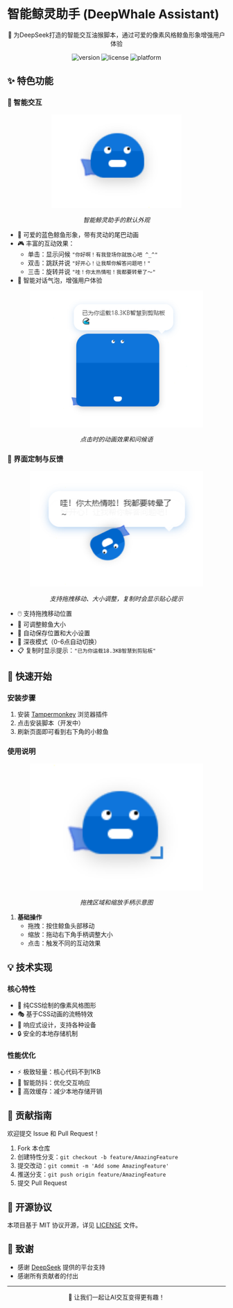 # 智能鲸灵助手 (DeepWhale Assistant)

<div align="center">
    <p>🐋 为DeepSeek打造的智能交互油猴脚本，通过可爱的像素风格鲸鱼形象增强用户体验</p>
    <p>
        <img src="https://img.shields.io/badge/version-0.1-blue.svg" alt="version"/>
        <img src="https://img.shields.io/badge/license-MIT-green.svg" alt="license"/>
        <img src="https://img.shields.io/badge/platform-DeepSeek-purple.svg" alt="platform"/>
    </p>
</div>

## ✨ 特色功能

### 🎯 智能交互
<div align="center">
    <img src="./assets/appearance.png" alt="基本外观" width="300"/>
    <p><i>智能鲸灵助手的默认外观</i></p>
</div>

- 🐋 可爱的蓝色鲸鱼形象，带有灵动的尾巴动画
- 🎮 丰富的互动效果：
  - 单击：显示问候 `"你好啊！有我登场你就放心吧 ^_^"`
  - 双击：跳跃并说 `"好开心！让我帮你解答问题吧！"`
  - 三击：旋转并说 `"哇！你太热情啦！我都要转晕了～"`
- 💬 智能对话气泡，增强用户体验

<div align="center">
    <img src="./assets/features2.png" alt="交互效果" width="400"/>
    <p><i>点击时的动画效果和问候语</i></p>
</div>

### 🎨 界面定制与反馈
<div align="center">
    <img src="./assets/features.png" alt="功能展示" width="400"/>
    <p><i>支持拖拽移动、大小调整，复制时会显示贴心提示</i></p>
</div>

- 🖱️ 支持拖拽移动位置
- 📏 可调整鲸鱼大小
- 💾 自动保存位置和大小设置
- 🌙 深夜模式（0-6点自动切换）
- 📋 复制时显示提示：`"已为你运载18.3KB智慧到剪贴板"`

## 🚀 快速开始

### 安装步骤
1. 安装 [Tampermonkey](https://www.tampermonkey.net/) 浏览器插件
2. 点击安装脚本（开发中）
3. 刷新页面即可看到右下角的小鲸鱼

### 使用说明
<div align="center">
    <img src="./assets/usage.png" alt="使用说明" width="400"/>
    <p><i>拖拽区域和缩放手柄示意图</i></p>
</div>

1. **基础操作**
   - 拖拽：按住鲸鱼头部移动
   - 缩放：拖动右下角手柄调整大小
   - 点击：触发不同的互动效果

## 💡 技术实现

### 核心特性
- 🎨 纯CSS绘制的像素风格图形
- 🎭 基于CSS动画的流畅特效
- 📱 响应式设计，支持各种设备
- 🔒 安全的本地存储机制

### 性能优化
- ⚡ 极致轻量：核心代码不到1KB
- 🔄 智能防抖：优化交互响应
- 💾 高效缓存：减少本地存储开销

## 🤝 贡献指南

欢迎提交 Issue 和 Pull Request！

1. Fork 本仓库
2. 创建特性分支：`git checkout -b feature/AmazingFeature`
3. 提交改动：`git commit -m 'Add some AmazingFeature'`
4. 推送分支：`git push origin feature/AmazingFeature`
5. 提交 Pull Request

## 📝 开源协议

本项目基于 MIT 协议开源，详见 [LICENSE](./LICENSE) 文件。

## 🙏 致谢

- 感谢 [DeepSeek](https://deepseek.com) 提供的平台支持
- 感谢所有贡献者的付出

---

<div align="center">
    <p>🐋 让我们一起让AI交互变得更有趣！</p>
</div>
